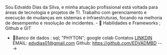 Sou Edvaldo Dias da Silva, e minha atuação profissional está voltada para áreas de tecnologia e projetos de TI. Trabalho com gerenciamento e execução de mudanças em sistemas e infraestruturas, focando na melhoria de desempenho e resolução de incidentes. - 👋 
  Habilidades e  Frameworks
 ; Github e GIT
 
- 🌱Banco de dados : sql; "PHYTON"; google colab
 Contatos
  [LINKDIN](https://www.linkedin.com/in/edvaldo-dias-da-silva-5b763423/)
   EMAIL: edvdias01@gmail.com
  Github: https://github.com/EDVADMBD
--->
